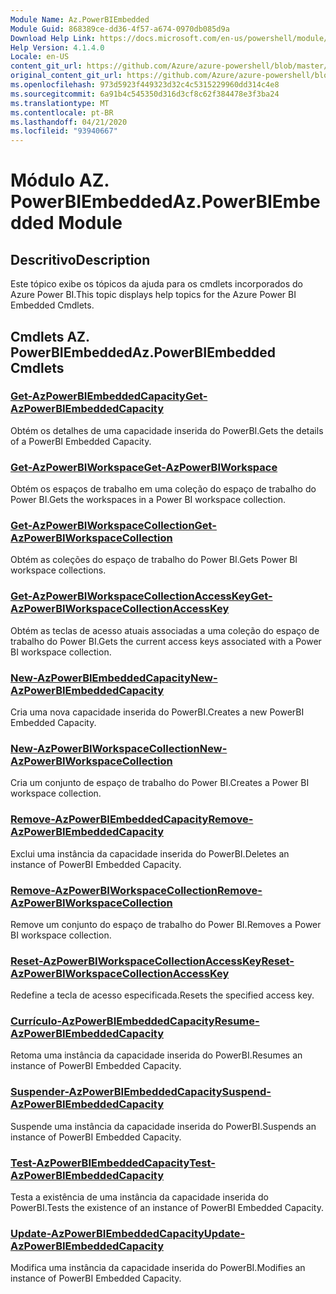 ```yaml
---
Module Name: Az.PowerBIEmbedded
Module Guid: 868389ce-dd36-4f57-a674-0970db085d9a
Download Help Link: https://docs.microsoft.com/en-us/powershell/module/az.powerbiembedded
Help Version: 4.1.4.0
Locale: en-US
content_git_url: https://github.com/Azure/azure-powershell/blob/master/src/PowerBIEmbedded/PowerBIEmbedded/help/Az.PowerBIEmbedded.md
original_content_git_url: https://github.com/Azure/azure-powershell/blob/master/src/PowerBIEmbedded/PowerBIEmbedded/help/Az.PowerBIEmbedded.md
ms.openlocfilehash: 973d5923f449323d32c4c5315229960dd314c4e8
ms.sourcegitcommit: 6a91b4c545350d316d3cf8c62f384478e3f3ba24
ms.translationtype: MT
ms.contentlocale: pt-BR
ms.lasthandoff: 04/21/2020
ms.locfileid: "93940667"
---
```

# <span data-ttu-id="00002-101">Módulo AZ. PowerBIEmbedded</span><span class="sxs-lookup"><span data-stu-id="00002-101">Az.PowerBIEmbedded Module</span></span>
## <span data-ttu-id="00002-102">Descritivo</span><span class="sxs-lookup"><span data-stu-id="00002-102">Description</span></span>
<span data-ttu-id="00002-103">Este tópico exibe os tópicos da ajuda para os cmdlets incorporados do Azure Power BI.</span><span class="sxs-lookup"><span data-stu-id="00002-103">This topic displays help topics for the Azure Power BI Embedded Cmdlets.</span></span>

## <span data-ttu-id="00002-104">Cmdlets AZ. PowerBIEmbedded</span><span class="sxs-lookup"><span data-stu-id="00002-104">Az.PowerBIEmbedded Cmdlets</span></span>
### [<span data-ttu-id="00002-105">Get-AzPowerBIEmbeddedCapacity</span><span class="sxs-lookup"><span data-stu-id="00002-105">Get-AzPowerBIEmbeddedCapacity</span></span>](Get-AzPowerBIEmbeddedCapacity.md)
<span data-ttu-id="00002-106">Obtém os detalhes de uma capacidade inserida do PowerBI.</span><span class="sxs-lookup"><span data-stu-id="00002-106">Gets the details of a PowerBI Embedded Capacity.</span></span>

### [<span data-ttu-id="00002-107">Get-AzPowerBIWorkspace</span><span class="sxs-lookup"><span data-stu-id="00002-107">Get-AzPowerBIWorkspace</span></span>](Get-AzPowerBIWorkspace.md)
<span data-ttu-id="00002-108">Obtém os espaços de trabalho em uma coleção do espaço de trabalho do Power BI.</span><span class="sxs-lookup"><span data-stu-id="00002-108">Gets the workspaces in a Power BI workspace collection.</span></span>

### [<span data-ttu-id="00002-109">Get-AzPowerBIWorkspaceCollection</span><span class="sxs-lookup"><span data-stu-id="00002-109">Get-AzPowerBIWorkspaceCollection</span></span>](Get-AzPowerBIWorkspaceCollection.md)
<span data-ttu-id="00002-110">Obtém as coleções do espaço de trabalho do Power BI.</span><span class="sxs-lookup"><span data-stu-id="00002-110">Gets Power BI workspace collections.</span></span>

### [<span data-ttu-id="00002-111">Get-AzPowerBIWorkspaceCollectionAccessKey</span><span class="sxs-lookup"><span data-stu-id="00002-111">Get-AzPowerBIWorkspaceCollectionAccessKey</span></span>](Get-AzPowerBIWorkspaceCollectionAccessKey.md)
<span data-ttu-id="00002-112">Obtém as teclas de acesso atuais associadas a uma coleção do espaço de trabalho do Power BI.</span><span class="sxs-lookup"><span data-stu-id="00002-112">Gets the current access keys associated with a Power BI workspace collection.</span></span>

### [<span data-ttu-id="00002-113">New-AzPowerBIEmbeddedCapacity</span><span class="sxs-lookup"><span data-stu-id="00002-113">New-AzPowerBIEmbeddedCapacity</span></span>](New-AzPowerBIEmbeddedCapacity.md)
<span data-ttu-id="00002-114">Cria uma nova capacidade inserida do PowerBI.</span><span class="sxs-lookup"><span data-stu-id="00002-114">Creates a new PowerBI Embedded Capacity.</span></span>

### [<span data-ttu-id="00002-115">New-AzPowerBIWorkspaceCollection</span><span class="sxs-lookup"><span data-stu-id="00002-115">New-AzPowerBIWorkspaceCollection</span></span>](New-AzPowerBIWorkspaceCollection.md)
<span data-ttu-id="00002-116">Cria um conjunto de espaço de trabalho do Power BI.</span><span class="sxs-lookup"><span data-stu-id="00002-116">Creates a Power BI workspace collection.</span></span>

### [<span data-ttu-id="00002-117">Remove-AzPowerBIEmbeddedCapacity</span><span class="sxs-lookup"><span data-stu-id="00002-117">Remove-AzPowerBIEmbeddedCapacity</span></span>](Remove-AzPowerBIEmbeddedCapacity.md)
<span data-ttu-id="00002-118">Exclui uma instância da capacidade inserida do PowerBI.</span><span class="sxs-lookup"><span data-stu-id="00002-118">Deletes an instance of PowerBI Embedded Capacity.</span></span>

### [<span data-ttu-id="00002-119">Remove-AzPowerBIWorkspaceCollection</span><span class="sxs-lookup"><span data-stu-id="00002-119">Remove-AzPowerBIWorkspaceCollection</span></span>](Remove-AzPowerBIWorkspaceCollection.md)
<span data-ttu-id="00002-120">Remove um conjunto do espaço de trabalho do Power BI.</span><span class="sxs-lookup"><span data-stu-id="00002-120">Removes a Power BI workspace collection.</span></span>

### [<span data-ttu-id="00002-121">Reset-AzPowerBIWorkspaceCollectionAccessKey</span><span class="sxs-lookup"><span data-stu-id="00002-121">Reset-AzPowerBIWorkspaceCollectionAccessKey</span></span>](Reset-AzPowerBIWorkspaceCollectionAccessKey.md)
<span data-ttu-id="00002-122">Redefine a tecla de acesso especificada.</span><span class="sxs-lookup"><span data-stu-id="00002-122">Resets the specified access key.</span></span>

### [<span data-ttu-id="00002-123">Currículo-AzPowerBIEmbeddedCapacity</span><span class="sxs-lookup"><span data-stu-id="00002-123">Resume-AzPowerBIEmbeddedCapacity</span></span>](Resume-AzPowerBIEmbeddedCapacity.md)
<span data-ttu-id="00002-124">Retoma uma instância da capacidade inserida do PowerBI.</span><span class="sxs-lookup"><span data-stu-id="00002-124">Resumes an instance of PowerBI Embedded Capacity.</span></span>

### [<span data-ttu-id="00002-125">Suspender-AzPowerBIEmbeddedCapacity</span><span class="sxs-lookup"><span data-stu-id="00002-125">Suspend-AzPowerBIEmbeddedCapacity</span></span>](Suspend-AzPowerBIEmbeddedCapacity.md)
<span data-ttu-id="00002-126">Suspende uma instância da capacidade inserida do PowerBI.</span><span class="sxs-lookup"><span data-stu-id="00002-126">Suspends an instance of PowerBI Embedded Capacity.</span></span>

### [<span data-ttu-id="00002-127">Test-AzPowerBIEmbeddedCapacity</span><span class="sxs-lookup"><span data-stu-id="00002-127">Test-AzPowerBIEmbeddedCapacity</span></span>](Test-AzPowerBIEmbeddedCapacity.md)
<span data-ttu-id="00002-128">Testa a existência de uma instância da capacidade inserida do PowerBI.</span><span class="sxs-lookup"><span data-stu-id="00002-128">Tests the existence of an instance of PowerBI Embedded Capacity.</span></span>

### [<span data-ttu-id="00002-129">Update-AzPowerBIEmbeddedCapacity</span><span class="sxs-lookup"><span data-stu-id="00002-129">Update-AzPowerBIEmbeddedCapacity</span></span>](Update-AzPowerBIEmbeddedCapacity.md)
<span data-ttu-id="00002-130">Modifica uma instância da capacidade inserida do PowerBI.</span><span class="sxs-lookup"><span data-stu-id="00002-130">Modifies  an instance of PowerBI Embedded Capacity.</span></span>

